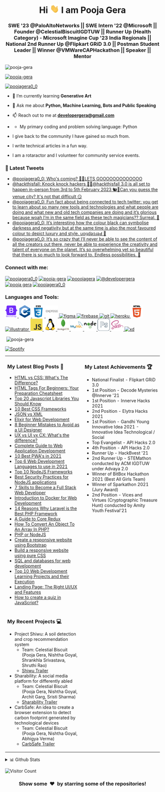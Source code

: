 <h1 align="center"> Hi <img src="https://raw.githubusercontent.com/ABSphreak/ABSphreak/master/gifs/Hi.gif" width="30px"> I am Pooja Gera</h1>
<h3 align="center">
SWE '23 @PaloAltoNetworks || SWE Intern '22 @Microsoft || Founder @CelestialBiscuitIGDTUW || Runner Up (Health Category) - Microsoft Imagine Cup '23 India Regionals || National 2nd Runner Up @Flipkart GRiD 3.0 || Postman Student Leader || Winner @VMWareCAPHackathon || Speaker || Mentor</h3>

<p align="left"> <img src="https://komarev.com/ghpvc/?username=pooja-gera&label=Profile%20views&color=0e75b6&style=flat" alt="pooja-gera" /> </p>

<p align="left"> <a href="https://github.com/ryo-ma/github-profile-trophy"><img src="https://github-profile-trophy.vercel.app/?username=pooja-gera" alt="pooja-gera" /></a> </p>

<p align="left"> <a href="https://twitter.com/poojagera0_0" target="blank"><img src="https://img.shields.io/twitter/follow/poojagera0_0?logo=twitter&style=for-the-badge" alt="poojagera0_0" /></a> </p>

- 🌱 I’m currently learning **Generative Art**

- 💬 Ask me about **Python, Machine Learning, Bots and Public Speaking**

- 📫 Reach out to me at **developergera@gmail.com**

- * My primary coding and problem solving language: Python

- I give back to the community I have gained so much from. 

- I write technical articles in a fun way.

- I am a rotaractor and I volunteer for community service events. 

### 📱 Latest Tweets

<!-- TWITTER:START -->
- [@poojagera0_0: Who&#39;s coming? 🙋‍♀️LETS GOOOOOOOOOOOOO](https://rss.app/articles/cb4e791f6f6d729c074351566bd3a7c508111d6e0f30bdebc3e5820884d65897ad0cb15d2d9d9d77f2a46b7cdc110f9069dd68e4c4147d118b32c5)
- [@hackthisfall: Knock knock hackers 🖖🏻@hackthisfall 3.0 is all set to happen in-person from 3rd to 5th February 2023 🐿️🎉Can you guess the venue city? It&#39;s not that difficult 😏](https://rss.app/articles/cb4e791f6f6d729c074351566bd3a7c508111d6e173eb1ead6ea8e0983876bcbad0cb15d2d9d9d77f2a46b7dd615089269d56ee1cb177e1d8e3ec7)
- [@poojagera0_0: Fun fact about being connected to tech twitter: you get to learn about so many new tools and technologies and what people are doing and what new and old tech companies are doing and it’s glorious because woah I’m in the same field as these tech magicians?? Surreal. 🤯](https://rss.app/articles/cb4e791f6f6d729c074351566bd3a7c508111d6e0f30bdebc3e5820884d65897ad0cb15d2d9d9d77f2a46a74db1c0a9465d260e7c21b7f158339c3)
- [@poojagera0_0: It’s interesting how the colour black can symbolise darkness and negativity but at the same time is also the most favoured colour to depict luxury and style. uoᴉʇdǝɔɹǝԀ 💫](https://rss.app/articles/cb4e791f6f6d729c074351566bd3a7c508111d6e0f30bdebc3e5820884d65897ad0cb15d2d9d9d77f2a46a74df110c9068d468e6c21773158c3dc5)
- [@poojagera0_0: It’s so crazy that I’ll never be able to see the content of all the creators out there, never be able to experience the creativity and talent of everyone on the planet. It’s so overwhelming yet so beautiful that there is so much to look forward to. Endless possibilities. 💫](https://rss.app/articles/cb4e791f6f6d729c074351566bd3a7c508111d6e0f30bdebc3e5820884d65897ad0cb15d2d9d9d77f2a46a75dc11099467d76ae3cb1a7812833bc5)
<!-- TWITTER:END -->

<h3 align="left">Connect with me:</h3>
<p align="left">
<a href="https://twitter.com/poojagera0_0" target="blank"><img align="center" src="https://raw.githubusercontent.com/rahuldkjain/github-profile-readme-generator/master/src/images/icons/Social/twitter.svg" alt="poojagera0_0" height="30" width="40" /></a>
<a href="https://linkedin.com/in/pooja-gera" target="blank"><img align="center" src="https://raw.githubusercontent.com/rahuldkjain/github-profile-readme-generator/master/src/images/icons/Social/linked-in-alt.svg" alt="pooja-gera" height="30" width="40" /></a>
<a href="https://instagram.com/pooojagera" target="blank"><img align="center" src="https://raw.githubusercontent.com/rahuldkjain/github-profile-readme-generator/master/src/images/icons/Social/instagram.svg" alt="pooojagera" height="30" width="40" /></a>
<a href="https://medium.com/@developergera" target="blank"><img align="center" src="https://raw.githubusercontent.com/rahuldkjain/github-profile-readme-generator/master/src/images/icons/Social/medium.svg" alt="@developergera" height="30" width="40" /></a>
<a href="https://www.youtube.com/c/pooja gera" target="blank"><img align="center" src="https://raw.githubusercontent.com/rahuldkjain/github-profile-readme-generator/master/src/images/icons/Social/youtube.svg" alt="pooja gera" height="30" width="40" /></a>
<a href="https://www.leetcode.com/poojagera0_0" target="blank"><img align="center" src="https://raw.githubusercontent.com/rahuldkjain/github-profile-readme-generator/master/src/images/icons/Social/leet-code.svg" alt="poojagera0_0" height="30" width="40" /></a>
</p>

<h3 align="left">Languages and Tools:</h3>
<p align="left"> <a href="https://getbootstrap.com" target="_blank"> <img src="https://raw.githubusercontent.com/devicons/devicon/master/icons/bootstrap/bootstrap-plain-wordmark.svg" alt="bootstrap" width="40" height="40"/> </a> <a href="https://www.w3schools.com/cpp/" target="_blank"> <img src="https://raw.githubusercontent.com/devicons/devicon/master/icons/cplusplus/cplusplus-original.svg" alt="cplusplus" width="40" height="40"/> </a> <a href="https://www.w3schools.com/css/" target="_blank"> <img src="https://raw.githubusercontent.com/devicons/devicon/master/icons/css3/css3-original-wordmark.svg" alt="css3" width="40" height="40"/> </a> <a href="https://expressjs.com" target="_blank"> <img src="https://raw.githubusercontent.com/devicons/devicon/master/icons/express/express-original-wordmark.svg" alt="express" width="40" height="40"/> </a> <a href="https://www.figma.com/" target="_blank"> <img src="https://www.vectorlogo.zone/logos/figma/figma-icon.svg" alt="figma" width="40" height="40"/> </a> <a href="https://firebase.google.com/" target="_blank"> <img src="https://www.vectorlogo.zone/logos/firebase/firebase-icon.svg" alt="firebase" width="40" height="40"/> </a> <a href="https://git-scm.com/" target="_blank"> <img src="https://www.vectorlogo.zone/logos/git-scm/git-scm-icon.svg" alt="git" width="40" height="40"/> </a> <a href="https://heroku.com" target="_blank"> <img src="https://www.vectorlogo.zone/logos/heroku/heroku-icon.svg" alt="heroku" width="40" height="40"/> </a> <a href="https://www.w3.org/html/" target="_blank"> <img src="https://raw.githubusercontent.com/devicons/devicon/master/icons/html5/html5-original-wordmark.svg" alt="html5" width="40" height="40"/> </a> <a href="https://www.adobe.com/in/products/illustrator.html" target="_blank"> <img src="https://www.vectorlogo.zone/logos/adobe_illustrator/adobe_illustrator-icon.svg" alt="illustrator" width="40" height="40"/> </a> <a href="https://developer.mozilla.org/en-US/docs/Web/JavaScript" target="_blank"> <img src="https://raw.githubusercontent.com/devicons/devicon/master/icons/javascript/javascript-original.svg" alt="javascript" width="40" height="40"/> </a> <a href="https://www.linux.org/" target="_blank"> <img src="https://raw.githubusercontent.com/devicons/devicon/master/icons/linux/linux-original.svg" alt="linux" width="40" height="40"/> </a> <a href="https://www.mongodb.com/" target="_blank"> <img src="https://raw.githubusercontent.com/devicons/devicon/master/icons/mongodb/mongodb-original-wordmark.svg" alt="mongodb" width="40" height="40"/> </a> <a href="https://www.mysql.com/" target="_blank"> <img src="https://raw.githubusercontent.com/devicons/devicon/master/icons/mysql/mysql-original-wordmark.svg" alt="mysql" width="40" height="40"/> </a> <a href="https://nodejs.org" target="_blank"> <img src="https://raw.githubusercontent.com/devicons/devicon/master/icons/nodejs/nodejs-original-wordmark.svg" alt="nodejs" width="40" height="40"/> </a> <a href="https://www.photoshop.com/en" target="_blank"> <img src="https://raw.githubusercontent.com/devicons/devicon/master/icons/photoshop/photoshop-line.svg" alt="photoshop" width="40" height="40"/> </a> <a href="https://sass-lang.com" target="_blank"> <img src="https://raw.githubusercontent.com/devicons/devicon/master/icons/sass/sass-original.svg" alt="sass" width="40" height="40"/> </a> <a href="https://www.adobe.com/products/xd.html" target="_blank"> <img src="https://cdn.worldvectorlogo.com/logos/adobe-xd.svg" alt="xd" width="40" height="40"/> </a> </p>

<p>&nbsp;<img align="center" src="https://github-readme-stats.vercel.app/api?username=pooja-gera&show_icons=true&locale=en" alt="pooja-gera" /></p>

[![Spotify](https://spotify-now-playing-lime.vercel.app/api/spotify)](https://open.spotify.com/user/hrd0mzp0iuwsfqonn3w4j18d5)

<table><tr><td valign="top" width="50%">

### My Latest Blog Posts 🌱
<!-- BLOG-POST-LIST:START -->
- [HTML vs CSS: What's The Difference?](https://www.codingninjas.com/blog/2021/05/26/html-vs-css-whats-the-difference/)
- [HTML Tags For Beginners: Your Preparation Cheatsheet](https://www.codingninjas.com/blog/2021/05/10/html-tags-for-beginners-your-preparation-cheat-sheet/)
- [Top 20 Javascript Libraries You Should Know](https://www.codingninjas.com/blog/2021/04/19/top-20-javascript-libraries-to-learn-in-2021/)
- [10 Best CSS Frameworks](https://www.codingninjas.com/blog/2021/04/15/10-best-css-frameworks-for-front-end-developers/)
- [JSON vs XML](https://www.codingninjas.com/blog/2021/04/12/json-vs-xml-in-2021/)
- [Elixir for Web Development](https://www.codingninjas.com/blog/2021/04/05/learning-elixir-for-web-development/)
- [8 Beginner Mistakes to Avoid as a UI Designer](https://www.codingninjas.com/blog/2021/03/30/8-beginner-mistakes-to-avoid-as-a-ui-designer/)
- [UX vs UI vx CX: What's the difference?](https://www.codingninjas.com/blog/2021/03/23/ux-vs-ui-vs-cx-what-is-the-difference/)
- [Complete Guide to Web Application Development](https://www.codingninjas.com/blog/2021/03/17/the-complete-guide-to-web-application-development-for-2021/)
- [10 Best PWA's in 2021](https://www.codingninjas.com/blog/2021/03/04/10-best-progressive-web-applications-in-2021/)
- [Top 6 Web Development Languages to use in 2021](https://www.codingninjas.com/blog/2021/02/26/top-6-web-development-languages/)
- [Top 10 NodeJS Frameworks](https://www.codingninjas.com/blog/2021/02/19/top-10-nodejs-frameworks-in-2021/)
- [Best Security Practices for NodeJS applications](https://www.codingninjas.com/blog/2021/02/15/best-security-practices-web-applications/)
- [7 Skills to Become a Full Stack Web Developer](https://www.codingninjas.com/blog/category/web-development/page/2/)
- [Introduction to Docker for Web Development](https://www.codingninjas.com/blog/2021/01/20/introduction-to-docker-for-web-development/)
- [14 Reasons Why Laravel is the Best PHP Framework](https://www.codingninjas.com/blog/2021/01/20/introduction-to-docker-for-web-development/)
- [A Guide to Core Redux](https://www.codingninjas.com/blog/2021/01/04/a-guide-to-core-redux-concepts/)
- [How To Convert An Object To An Array In PHP?](https://www.codingninjas.com/blog/2020/12/30/how-to-convert-an-object-to-an-array-in-php/)
- [PHP or NodeJS](https://www.codingninjas.com/blog/2020/12/30/php-or-node-js-the-right-technology-for-your-project/)
- [Create a responsive website using Bootstrap](https://www.codingninjas.com/blog/2020/12/08/creating-a-responsive-website-using-bootstrap/)
- [Build a responsive website using pure CSS](https://www.codingninjas.com/blog/2020/12/01/building-a-responsive-website-using-pure-css/)
- [SQL and databases for web development](https://www.codingninjas.com/blog/2020/11/28/sql-databases-for-web-development/)
- [Top 10 Web Development Learning Projects and their Execution](https://www.codingninjas.com/blog/2020/11/17/top-10-web-development-projects-their-execution/)
- [Landing Page: The Right UI/UX and Features](https://www.codingninjas.com/blog/2020/11/11/landing-page-the-right-ui-ux-features/)
- [How to create a quiz in JavaScript?](https://www.codingninjas.com/blog/2020/11/03/how-to-create-a-quiz-in-javascript/)
<!-- BLOG-POST-LIST:END -->
</td>
<td valign="top" width="50%">

### My Latest Achievements 🏆
- National Finalist - Flipkart GRiD 3.0
- 1st Position - Decode Mysteries @Innerve '21 
- 1st Position - Innerve Hacks 2021
- 2nd Position - Elytra Hacks 2021
- 1st Position - Gandhi Young Innovative Idea 2021 - Innovative Idea Technological / Social
- Top Evangelist - API Hacks 2.0
- 4th Position - API Hacks 2.0
- Runner Up - HackBvest '21
- 2nd Runner Up - STEMathon conducted by ACM IGDTUW under Advaya 2.0
- Winner of BitBox Hackathon 2021 (Best All Girls Team)
- Winner of Sparkathon 2021 (Jury Award) 
- 2nd Position - Vices and Virtues (Cryptographic Treasure Hunt) conducted by Amity Youth Festival'21

</td>
</tr>
<tr>
<td valign="top" width="50%">

### My Recent Projects 💻
- Project Shiwu: A soil detection and crop recommendation system
  - Team: Celestial Biscuit (Pooja Gera, Nishtha Goyal, Shrankhla Srivastava, Shruthi Rao) 
  - [Shiwu Trailer](https://youtu.be/MMfgjZnst7g)
- Sharability: A social media platform for differently abled 
  - Team: Celestial Biscuit (Pooja Gera, Nishtha Goyal, Archit Garg, Sristi Sharma)
  - [Sharability Trailer](https://youtu.be/sd7SwD8viug)
- CarbSafe: An idea to create a browser extension to detect carbon footprint generated by technological devices
  - Team: Celestial Biscuit (Pooja Gera, Nishtha Goyal, Abhigya Verma) 
  - [CarbSafe Trailer](https://www.youtube.com/watch?v=72lsK81vfPo) 

</tr>
</table>

<details>
<summary>📊 Github Stats</summary>

<p align="center"> <img src="https://github-readme-stats.vercel.app/api?username=pooja-gera&show_icons=true&theme=gotham" alt="Pooja Gera | Stats" />

</details>


![Visitor Count](https://profile-counter.glitch.me/{pooja-gera}/count.svg)

[twitter]: https://twitter.com/poojagera0_0
[gmail]: developergera@gmail.com
[linkedin]: https://www.linkedin.com/in/pooja-gera/
[Medium]: https://developergera.medium.com/
[Instagram]: https://www.instagram.com/pooojagera

<h3 align="center">Show some &nbsp;❤️&nbsp; by starring some of the repositories!</h3>
